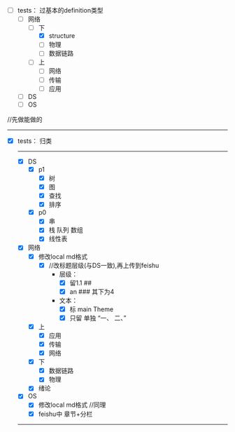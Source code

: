 
- [ ] tests： 过基本的definition类型
  - [ ] 网络
    - [ ] 下
      - [x] structure
      - [ ] 物理
      - [ ] 数据链路
    - [ ] 上
      - [ ] 网络
      - [ ] 传输
      - [ ] 应用
  - [ ] DS
  - [ ] OS

//先做能做的

---
- [x] tests： 归类
  
  ---
  - [x] DS
    - [x] p1
      - [x] 树
      - [x] 图
      - [x] 查找
      - [x] 排序
    - [x] p0
      - [x] 串
      - [x] 栈 队列 数组
      - [x] 线性表
  - [x] 网络 
    - [x] 修改local md格式
      - [x] //改标题层级(与DS一致),再上传到feishu
        - 层级：
          - [x] 留1.1 ##
          - [x] an ### 其下为4
        - 文本：
          - [x] 标 main Theme
          - [x] 只留 单独 “一、 二、”
    - [x] 上
      - [x] 应用
      - [x] 传输
      - [x] 网络
    - [x] 下
      - [x] 数据链路
      - [x] 物理
    - [x] 绪论
  - [x] OS
    - [x] 修改local md格式 //同理
    - [x] feishu中 章节+分栏
  ---
